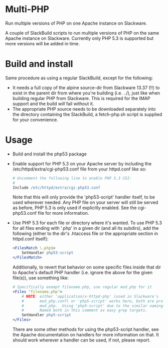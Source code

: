 Multi-PHP
=========
Run multiple versions of PHP on one Apache instance on Slackware.

A couple of SlackBuild scripts to run multiple versions of PHP on the same
Apache instance on Slackware.  Currently only PHP 5.3 is supported but more
versions will be added in time.


Build and install
=================
Same procedure as using a regular SlackBuild, except for the following:
*   It needs a full copy of the alpine source-dir from Slackware 13.37 (!!)
    to exist in the parent dir from where you're building (i.e. ../), just
    like when building regular PHP from Slackware.  This is required for the
    IMAP support and the build *will* fail without it.
*   The appropriate PHP source needs to be downloaded separately into the
    directory containing the SlackBuild, a fetch-php.sh script is supplied
    for your convenience.


Usage
=====
*   Build and install the php53 package
*   Enable support for PHP 5.3 on your Apache server by including the
    /etc/httpd/extra/cgi-php53.conf file from your httpd.conf like so:

    ```apache
    # Uncomment the following line to enable PHP 5.3 CGI:
    #
    Include /etc/httpd/extra/cgi-php53.conf
    ```
    Note that this will only provide the 'php53-script' handler itself, to
    be used wherever needed.  Any PHP file on your server will still be
    served as before, PHP 5.3 is only used if explicitly enabled.
    See the cgi-php53.conf file for more information.
*   Use PHP 5.3 for each file or directory where it's wanted.
    To use PHP 5.3 for all files ending with '.php' in a given dir (and all
    its subdirs), add the following (either to the dir's .htaccess file or
    the appropriate section in httpd.conf itself):

    ```apache
    <FilesMatch \.php$>
        SetHandler php53-script
    </FilesMatch>
    ```
    Additionally, to revert that behavior on some specific files inside that
    dir to Apache's default PHP handler (i.e. ignore the above for the given
    file(s)), use something like:

    ```apache
    # Specifically exempt filename.php, use regular mod_php for it
    <Files "filename.php">
        # NOTE: either 'application/x-httpd-php' (used in Slackware's
        #       mod_php.conf) or 'php5-script' works here, both are provided by
        #       mod_php.  Using 'php5-script' due to the similar naming-style.
        #       Named both in this comment as easy grep targets.
        SetHandler php5-script
    </Files>
    ```
    There are some other methods for using the php53-script handler, see
    the Apache documentation on handlers for more information on that.  It
    should work wherever a handler can be used, if not, please report.
